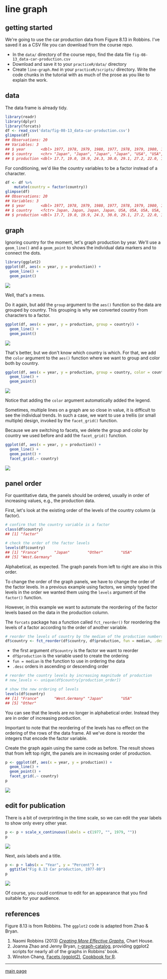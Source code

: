 
line graph
==========

getting started
---------------

We're going to use the car production data from Figure 8.13 in Robbins. I've saved it as a CSV file you can download from the course repo.

-   In the `data/` directory of the course repo, find the data file `fig-08-13_data-car-production.csv`
-   Download and save it to your `practiceR/data/` directory
-   Create `line-graph.Rmd` in your `practiceR/scripts/` directory. Write the code chunks in the tutorial with as much of the prose as you like to explain the work.

data
----

The data frame is already tidy.

``` r
library(readr)
library(dplyr)
library(forcats)
df <- read_csv('data/fig-08-13_data-car-production.csv')
glimpse(df)
## Observations: 20
## Variables: 3
## $ year       <dbl> 1977, 1978, 1979, 1980, 1977, 1978, 1979, 1980, 197...
## $ country    <chr> "Japan", "Japan", "Japan", "Japan", "USA", "USA", "...
## $ production <dbl> 17.7, 19.0, 19.9, 24.3, 30.0, 29.1, 27.2, 22.0, 12....
```

For conditioning, we'd like the country variables to be a factor instead of a character.

``` r
df <- df %>%
    mutate(country = factor(country))
glimpse(df)
## Observations: 20
## Variables: 3
## $ year       <dbl> 1977, 1978, 1979, 1980, 1977, 1978, 1979, 1980, 197...
## $ country    <fctr> Japan, Japan, Japan, Japan, USA, USA, USA, USA, We...
## $ production <dbl> 17.7, 19.0, 19.9, 24.3, 30.0, 29.1, 27.2, 22.0, 12....
```

graph
-----

Ignoring country for the moment, let's graph production by year. We'll use a `geom_line()` and a `geom_point` to shows the individual data markers and to connect the dots.

``` r
library(ggplot2)
ggplot(df, aes(x = year, y = production)) +
  geom_line() +
  geom_point()
```

![](cm045_line-graph_files/figure-markdown_github/cm045-05-1.png)

Well, that's a mess.

Do it again, but add the `group` argument to the `aes()` function so the data are grouped by country. This grouping is why we converted country from characters to a factor.

``` r
ggplot(df, aes(x = year, y = production, group = country)) +
  geom_line() +
  geom_point()
```

![](cm045_line-graph_files/figure-markdown_github/cm045-06-1.png)

That's better, but we don't know which country is which. For that, we add the `color` argument to the `aes()` function where we want to group and color both by country.

``` r
ggplot(df, aes(x = year, y = production, group = country, color = country)) +
  geom_line() +
  geom_point()
```

![](cm045_line-graph_files/figure-markdown_github/cm045-07-1.png)

Notice that adding the `color` argument automatically added the legend.

Sometimes, multiple lines on a graph are so close in value, it is difficult to see the individual trends. In such a case, we want to use a trellis (or small multiple) design, invoked by the `facet_grid()` function.

Because we are switching to facets, we delete the group and color by country we used before and add the `facet_grid()` function.

``` r
ggplot(df, aes(x = year, y = production)) +
  geom_line() +
  geom_point() +
  facet_grid(.~ country)
```

![](cm045_line-graph_files/figure-markdown_github/cm045-08-1.png)

panel order
-----------

For quantitative data, the panels should be ordered, usually in order of increasing values, e.g., the production data.

First, let's look at the existing order of the levels of the country column (a factor).

``` r
# confirm that the country variable is a factor
class(df$country)
## [1] "factor"

# check the order of the factor levels 
levels(df$country)
## [1] "France"       "Japan"        "Other"        "USA"         
## [5] "West.Germany"
```

Alphabetical, as expected. The graph panels from left to right are also in this order.

To change the order of the graph panels, we have to change the order of the factor levels. In a previous example using factors, we simply typed the levels in the order we wanted them using the `levels` argument of the `factor()` function.

However, in this example we want to automate the reordering of the factor levels based on the data in the production column.

The `forcats` package has a function called `fct_reorder()` for reordering the levels of a factor according to the order of another variable.

``` r
# reorder the levels of country by the median of the production numbers 
df$country <- fct_reorder(df$country, df$production, fun = median, .desc = FALSE)
```

-   the first argument `df$country` is the factor we want to reorder
-   `df$production` is the variable used to create the ordering
-   `fun = median` is the function to use in ordering the data
-   `.desc` orders in ascending or descending order

``` r
# reorder the country levels by increasing magnitude of production 
# new_levels <- unique(df$country[production_order])

# show the new ordering of levels 
levels(df$country)
## [1] "France"       "West.Germany" "Japan"        "USA"         
## [5] "Other"
```

You can see that the levels are no longer in alphabetical order. Instead they are in order of increasing production.

Important to note that the reordering of the levels has no effect on the ordering of the rows of the data frame. All we've done is reorder the integers that encode the factor variable.

Create the graph again using the same code as before. The result shows that from left top right, the panels are in increasing order of production.

``` r
p <- ggplot(df, aes(x = year, y = production)) +
  geom_line() +
  geom_point() +
  facet_grid(.~ country) 
p
```

![](cm045_line-graph_files/figure-markdown_github/cm045-12-1.png)

edit for publication
--------------------

There is a bit of overprinting in the time scale, so we can edit the year labels to show only every other year.

``` r
p <- p + scale_x_continuous(labels = c(1977, "", 1979, ""))
p
```

![](cm045_line-graph_files/figure-markdown_github/cm045-13-1.png)

Next, axis labels and a title.

``` r
p <- p + labs(x = "Year", y = "Percent") +
  ggtitle("Fig 8.13 Car production, 1977-80")
p
```

![](cm045_line-graph_files/figure-markdown_github/cm045-14-1.png)

Of course, you could continue to edit for an appearance that you find suitable for your audience.

references
----------

Figure 8.13 is from Robbins. The `ggplot2` code is adapted from Zhao & Bryan.

1.  Naomi Robbins (2013) [*Creating More Effective Graphs*](http://www.nbr-graphs.com/resources/recommended-books/), Chart House.
2.  Joanna Zhao and Jenny Bryan, [r-graph-catalog](https://github.com/jennybc/r-graph-catalog), providing ggplot2 scripts for nearly all of the graphs in Robbins' book.
3.  Winston Chang, [Facets (ggplot2)](http://www.cookbook-r.com/Graphs/Facets_(ggplot2)), [Cookbook for R](http://www.cookbook-r.com/).

------------------------------------------------------------------------

[main page](../README.md)
